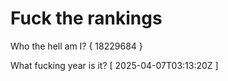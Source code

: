 # Fuck the rankings

Who the hell am I?
{ 18229684 }

What fucking year is it?
[ 2025-04-07T03:13:20Z ]
